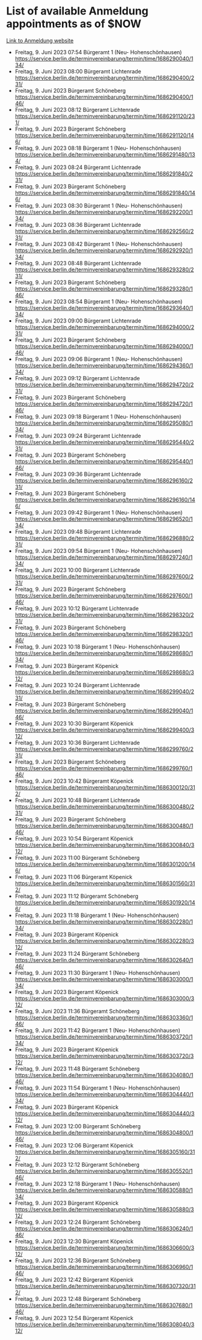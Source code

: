 # List of available Anmeldung appointments as of $NOW
[Link to Anmeldung website](https://service.berlin.de/terminvereinbarung/termin/tag.php?termin=1&anliegen[]=120686&dienstleisterlist=122210,122217,327316,122219,327312,122227,327314,122231,327346,122243,327348,122254,122252,329742,122260,329745,122262,329748,122271,327278,122273,327274,122277,327276,330436,122280,327294,122282,327290,122284,327292,122291,327270,122285,327266,122286,327264,122296,327268,150230,329760,122297,327286,122294,327284,122312,329763,122314,329775,122304,327330,122311,327334,122309,327332,317869,122281,327352,122279,329772,122283,122276,327324,122274,327326,122267,329766,122246,327318,122251,327320,122257,327322,122208,327298,122226,327300&herkunft=http%3A%2F%2Fservice.berlin.de%2Fdienstleistung%2F120686%2F)
- Freitag, 9. Juni 2023 07:54 Bürgeramt 1 (Neu- Hohenschönhausen) https://service.berlin.de/terminvereinbarung/termin/time/1686290040/134/
- Freitag, 9. Juni 2023 08:00 Bürgeramt Lichtenrade https://service.berlin.de/terminvereinbarung/termin/time/1686290400/231/
- Freitag, 9. Juni 2023  Bürgeramt Schöneberg https://service.berlin.de/terminvereinbarung/termin/time/1686290400/146/
- Freitag, 9. Juni 2023 08:12 Bürgeramt Lichtenrade https://service.berlin.de/terminvereinbarung/termin/time/1686291120/231/
- Freitag, 9. Juni 2023  Bürgeramt Schöneberg https://service.berlin.de/terminvereinbarung/termin/time/1686291120/146/
- Freitag, 9. Juni 2023 08:18 Bürgeramt 1 (Neu- Hohenschönhausen) https://service.berlin.de/terminvereinbarung/termin/time/1686291480/134/
- Freitag, 9. Juni 2023 08:24 Bürgeramt Lichtenrade https://service.berlin.de/terminvereinbarung/termin/time/1686291840/231/
- Freitag, 9. Juni 2023  Bürgeramt Schöneberg https://service.berlin.de/terminvereinbarung/termin/time/1686291840/146/
- Freitag, 9. Juni 2023 08:30 Bürgeramt 1 (Neu- Hohenschönhausen) https://service.berlin.de/terminvereinbarung/termin/time/1686292200/134/
- Freitag, 9. Juni 2023 08:36 Bürgeramt Lichtenrade https://service.berlin.de/terminvereinbarung/termin/time/1686292560/231/
- Freitag, 9. Juni 2023 08:42 Bürgeramt 1 (Neu- Hohenschönhausen) https://service.berlin.de/terminvereinbarung/termin/time/1686292920/134/
- Freitag, 9. Juni 2023 08:48 Bürgeramt Lichtenrade https://service.berlin.de/terminvereinbarung/termin/time/1686293280/231/
- Freitag, 9. Juni 2023  Bürgeramt Schöneberg https://service.berlin.de/terminvereinbarung/termin/time/1686293280/146/
- Freitag, 9. Juni 2023 08:54 Bürgeramt 1 (Neu- Hohenschönhausen) https://service.berlin.de/terminvereinbarung/termin/time/1686293640/134/
- Freitag, 9. Juni 2023 09:00 Bürgeramt Lichtenrade https://service.berlin.de/terminvereinbarung/termin/time/1686294000/231/
- Freitag, 9. Juni 2023  Bürgeramt Schöneberg https://service.berlin.de/terminvereinbarung/termin/time/1686294000/146/
- Freitag, 9. Juni 2023 09:06 Bürgeramt 1 (Neu- Hohenschönhausen) https://service.berlin.de/terminvereinbarung/termin/time/1686294360/134/
- Freitag, 9. Juni 2023 09:12 Bürgeramt Lichtenrade https://service.berlin.de/terminvereinbarung/termin/time/1686294720/231/
- Freitag, 9. Juni 2023  Bürgeramt Schöneberg https://service.berlin.de/terminvereinbarung/termin/time/1686294720/146/
- Freitag, 9. Juni 2023 09:18 Bürgeramt 1 (Neu- Hohenschönhausen) https://service.berlin.de/terminvereinbarung/termin/time/1686295080/134/
- Freitag, 9. Juni 2023 09:24 Bürgeramt Lichtenrade https://service.berlin.de/terminvereinbarung/termin/time/1686295440/231/
- Freitag, 9. Juni 2023  Bürgeramt Schöneberg https://service.berlin.de/terminvereinbarung/termin/time/1686295440/146/
- Freitag, 9. Juni 2023 09:36 Bürgeramt Lichtenrade https://service.berlin.de/terminvereinbarung/termin/time/1686296160/231/
- Freitag, 9. Juni 2023  Bürgeramt Schöneberg https://service.berlin.de/terminvereinbarung/termin/time/1686296160/146/
- Freitag, 9. Juni 2023 09:42 Bürgeramt 1 (Neu- Hohenschönhausen) https://service.berlin.de/terminvereinbarung/termin/time/1686296520/134/
- Freitag, 9. Juni 2023 09:48 Bürgeramt Lichtenrade https://service.berlin.de/terminvereinbarung/termin/time/1686296880/231/
- Freitag, 9. Juni 2023 09:54 Bürgeramt 1 (Neu- Hohenschönhausen) https://service.berlin.de/terminvereinbarung/termin/time/1686297240/134/
- Freitag, 9. Juni 2023 10:00 Bürgeramt Lichtenrade https://service.berlin.de/terminvereinbarung/termin/time/1686297600/231/
- Freitag, 9. Juni 2023  Bürgeramt Schöneberg https://service.berlin.de/terminvereinbarung/termin/time/1686297600/146/
- Freitag, 9. Juni 2023 10:12 Bürgeramt Lichtenrade https://service.berlin.de/terminvereinbarung/termin/time/1686298320/231/
- Freitag, 9. Juni 2023  Bürgeramt Schöneberg https://service.berlin.de/terminvereinbarung/termin/time/1686298320/146/
- Freitag, 9. Juni 2023 10:18 Bürgeramt 1 (Neu- Hohenschönhausen) https://service.berlin.de/terminvereinbarung/termin/time/1686298680/134/
- Freitag, 9. Juni 2023  Bürgeramt Köpenick https://service.berlin.de/terminvereinbarung/termin/time/1686298680/312/
- Freitag, 9. Juni 2023 10:24 Bürgeramt Lichtenrade https://service.berlin.de/terminvereinbarung/termin/time/1686299040/231/
- Freitag, 9. Juni 2023  Bürgeramt Schöneberg https://service.berlin.de/terminvereinbarung/termin/time/1686299040/146/
- Freitag, 9. Juni 2023 10:30 Bürgeramt Köpenick https://service.berlin.de/terminvereinbarung/termin/time/1686299400/312/
- Freitag, 9. Juni 2023 10:36 Bürgeramt Lichtenrade https://service.berlin.de/terminvereinbarung/termin/time/1686299760/231/
- Freitag, 9. Juni 2023  Bürgeramt Schöneberg https://service.berlin.de/terminvereinbarung/termin/time/1686299760/146/
- Freitag, 9. Juni 2023 10:42 Bürgeramt Köpenick https://service.berlin.de/terminvereinbarung/termin/time/1686300120/312/
- Freitag, 9. Juni 2023 10:48 Bürgeramt Lichtenrade https://service.berlin.de/terminvereinbarung/termin/time/1686300480/231/
- Freitag, 9. Juni 2023  Bürgeramt Schöneberg https://service.berlin.de/terminvereinbarung/termin/time/1686300480/146/
- Freitag, 9. Juni 2023 10:54 Bürgeramt Köpenick https://service.berlin.de/terminvereinbarung/termin/time/1686300840/312/
- Freitag, 9. Juni 2023 11:00 Bürgeramt Schöneberg https://service.berlin.de/terminvereinbarung/termin/time/1686301200/146/
- Freitag, 9. Juni 2023 11:06 Bürgeramt Köpenick https://service.berlin.de/terminvereinbarung/termin/time/1686301560/312/
- Freitag, 9. Juni 2023 11:12 Bürgeramt Schöneberg https://service.berlin.de/terminvereinbarung/termin/time/1686301920/146/
- Freitag, 9. Juni 2023 11:18 Bürgeramt 1 (Neu- Hohenschönhausen) https://service.berlin.de/terminvereinbarung/termin/time/1686302280/134/
- Freitag, 9. Juni 2023  Bürgeramt Köpenick https://service.berlin.de/terminvereinbarung/termin/time/1686302280/312/
- Freitag, 9. Juni 2023 11:24 Bürgeramt Schöneberg https://service.berlin.de/terminvereinbarung/termin/time/1686302640/146/
- Freitag, 9. Juni 2023 11:30 Bürgeramt 1 (Neu- Hohenschönhausen) https://service.berlin.de/terminvereinbarung/termin/time/1686303000/134/
- Freitag, 9. Juni 2023  Bürgeramt Köpenick https://service.berlin.de/terminvereinbarung/termin/time/1686303000/312/
- Freitag, 9. Juni 2023 11:36 Bürgeramt Schöneberg https://service.berlin.de/terminvereinbarung/termin/time/1686303360/146/
- Freitag, 9. Juni 2023 11:42 Bürgeramt 1 (Neu- Hohenschönhausen) https://service.berlin.de/terminvereinbarung/termin/time/1686303720/134/
- Freitag, 9. Juni 2023  Bürgeramt Köpenick https://service.berlin.de/terminvereinbarung/termin/time/1686303720/312/
- Freitag, 9. Juni 2023 11:48 Bürgeramt Schöneberg https://service.berlin.de/terminvereinbarung/termin/time/1686304080/146/
- Freitag, 9. Juni 2023 11:54 Bürgeramt 1 (Neu- Hohenschönhausen) https://service.berlin.de/terminvereinbarung/termin/time/1686304440/134/
- Freitag, 9. Juni 2023  Bürgeramt Köpenick https://service.berlin.de/terminvereinbarung/termin/time/1686304440/312/
- Freitag, 9. Juni 2023 12:00 Bürgeramt Schöneberg https://service.berlin.de/terminvereinbarung/termin/time/1686304800/146/
- Freitag, 9. Juni 2023 12:06 Bürgeramt Köpenick https://service.berlin.de/terminvereinbarung/termin/time/1686305160/312/
- Freitag, 9. Juni 2023 12:12 Bürgeramt Schöneberg https://service.berlin.de/terminvereinbarung/termin/time/1686305520/146/
- Freitag, 9. Juni 2023 12:18 Bürgeramt 1 (Neu- Hohenschönhausen) https://service.berlin.de/terminvereinbarung/termin/time/1686305880/134/
- Freitag, 9. Juni 2023  Bürgeramt Köpenick https://service.berlin.de/terminvereinbarung/termin/time/1686305880/312/
- Freitag, 9. Juni 2023 12:24 Bürgeramt Schöneberg https://service.berlin.de/terminvereinbarung/termin/time/1686306240/146/
- Freitag, 9. Juni 2023 12:30 Bürgeramt Köpenick https://service.berlin.de/terminvereinbarung/termin/time/1686306600/312/
- Freitag, 9. Juni 2023 12:36 Bürgeramt Schöneberg https://service.berlin.de/terminvereinbarung/termin/time/1686306960/146/
- Freitag, 9. Juni 2023 12:42 Bürgeramt Köpenick https://service.berlin.de/terminvereinbarung/termin/time/1686307320/312/
- Freitag, 9. Juni 2023 12:48 Bürgeramt Schöneberg https://service.berlin.de/terminvereinbarung/termin/time/1686307680/146/
- Freitag, 9. Juni 2023 12:54 Bürgeramt Köpenick https://service.berlin.de/terminvereinbarung/termin/time/1686308040/312/
